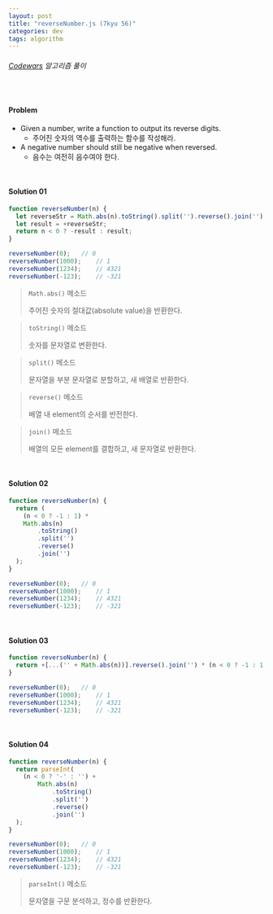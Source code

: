 ```yaml
---
layout: post
title: "reverseNumber.js (7kyu 56)"
categories: dev
tags: algorithm
---
```


###### [Codewars](https://www.codewars.com) 알고리즘 풀이

<br>

#### Problem

- Given a number, write a function to output its reverse digits.
  - 주어진 숫자의 역수를 출력하는 함수를 작성해라.
- A negative number should still be negative when reversed.
  - 음수는 여전히 음수여야 한다.

<br>

#### Solution 01

```js
function reverseNumber(n) {
  let reverseStr = Math.abs(n).toString().split('').reverse().join('');
  let result = +reverseStr;
  return n < 0 ? -result : result;
}

reverseNumber(0);	// 0
reverseNumber(1000);	// 1
reverseNumber(1234);	// 4321
reverseNumber(-123);	// -321
```

> `Math.abs()` 메소드
>
> 주어진 숫자의 절대값(absolute value)을 반환한다.

> `toString()` 메소드
>
> 숫자를 문자열로 변환한다.

> `split()` 메소드
>
> 문자열을 부분 문자열로 분할하고, 새 배열로 반환한다.

> `reverse()` 메소드
>
> 배열 내 element의 순서를 반전한다.

> `join()` 메소드
>
> 배열의 모든 element를 결합하고, 새 문자열로 반환한다.

<br>

#### Solution 02

```js
function reverseNumber(n) {
  return (
    (n < 0 ? -1 : 1) *
    Math.abs(n)
    	.toString()
    	.split('')
    	.reverse()
    	.join('')
  );
}

reverseNumber(0);	// 0
reverseNumber(1000);	// 1
reverseNumber(1234);	// 4321
reverseNumber(-123);	// -321
```

<br>

#### Solution 03

```js
function reverseNumber(n) {
  return +[...('' + Math.abs(n))].reverse().join('') * (n < 0 ? -1 : 1);
}

reverseNumber(0);	// 0
reverseNumber(1000);	// 1
reverseNumber(1234);	// 4321
reverseNumber(-123);	// -321
```

<br>

#### Solution 04

```js
function reverseNumber(n) {
  return parseInt(
    (n < 0 ? '-' : '') +
    	Math.abs(n)
    		.toString()
    		.split('')
    		.reverse()
    		.join('')
  );
}

reverseNumber(0);	// 0
reverseNumber(1000);	// 1
reverseNumber(1234);	// 4321
reverseNumber(-123);	// -321
```

> `parseInt()` 메소드
>
> 문자열을 구문 분석하고, 정수를 반환한다.

<br>